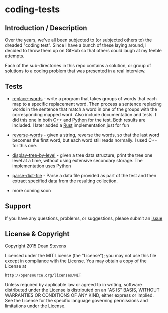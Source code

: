 coding-tests
=========================

Introduction / Description
----------------------

Over the years, we've all been subjected to (or subjected others to) the
dreaded "coding test".  Since I have a bunch of these laying around, I decided
to throw them up on GitHub so that others could laugh at my feeble attempts.

Each of the sub-directories in this repo contains a solution, or group of 
solutions to a coding problem that was presented in a real interview.

Tests
----------------------
* [replace-words](./replace-words) - write a program that takes groups of
words that each map
to a specific replacement word. Then process a sentence replacing words in
the sentence that match a word in one of the groups with the corresponding
mapped word.  Also include documentation and tests.  I did this one in both
[C++](./replace-words/cpp) and [Python](./replace-words/python) for the test.
Both results are included. I later added a [Rust](./replace-words/rust)
implementation just for fun

* [reverse-words](./reverse-words) - given a string, reverse the words, so
that the last word becomes the first word, but each word still reads normally.
I used C++ for this one.

* [display-tree-by-level](./display-tree-by-level) - given a tree data
structure, print the tree one level at a time, without using extensive
secondary storage. The implementation uses Python

* [parse-dict-file](./parse-dict-file) - Parse a data file provided as part of
the test and then extract specified data from the resulting collection.

* more coming soon

Support
----------------------

If you have any questions, problems, or suggestions, please submit an
[issue](../../issues)

License & Copyright
----------------------

Copyright 2015 Dean Stevens

Licensed under the MIT License (the "License");
you may not use this file except in compliance with the License.
You may obtain a copy of the License at

    http://opensource.org/licenses/MIT

Unless required by applicable law or agreed to in writing, software
distributed under the License is distributed on an "AS IS" BASIS,
WITHOUT WARRANTIES OR CONDITIONS OF ANY KIND, either express or implied.
See the License for the specific language governing permissions and
limitations under the License.

